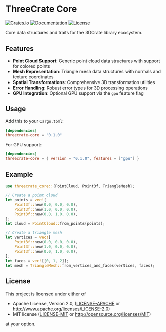 # ThreeCrate Core

[![Crates.io](https://img.shields.io/crates/v/threecrate-core.svg)](https://crates.io/crates/threecrate-core)
[![Documentation](https://docs.rs/threecrate-core/badge.svg)](https://docs.rs/threecrate-core)
[![License](https://img.shields.io/badge/license-MIT%20OR%20Apache--2.0-blue.svg)](https://github.com/rajgandhi1/3DCrate#license)

Core data structures and traits for the 3DCrate library ecosystem.

## Features

- **Point Cloud Support**: Generic point cloud data structures with support for colored points
- **Mesh Representation**: Triangle mesh data structures with normals and texture coordinates
- **Spatial Transformations**: Comprehensive 3D transformation utilities
- **Error Handling**: Robust error types for 3D processing operations
- **GPU Integration**: Optional GPU support via the `gpu` feature flag

## Usage

Add this to your `Cargo.toml`:

```toml
[dependencies]
threecrate-core = "0.1.0"
```

For GPU support:

```toml
[dependencies]
threecrate-core = { version = "0.1.0", features = ["gpu"] }
```

## Example

```rust
use threecrate_core::{PointCloud, Point3f, TriangleMesh};

// Create a point cloud
let points = vec![
    Point3f::new(0.0, 0.0, 0.0),
    Point3f::new(1.0, 0.0, 0.0),
    Point3f::new(0.0, 1.0, 0.0),
];
let cloud = PointCloud::from_points(points);

// Create a triangle mesh
let vertices = vec![
    Point3f::new(0.0, 0.0, 0.0),
    Point3f::new(1.0, 0.0, 0.0),
    Point3f::new(0.0, 1.0, 0.0),
];
let faces = vec![[0, 1, 2]];
let mesh = TriangleMesh::from_vertices_and_faces(vertices, faces);
```

## License

This project is licensed under either of

- Apache License, Version 2.0, ([LICENSE-APACHE](LICENSE-APACHE) or http://www.apache.org/licenses/LICENSE-2.0)
- MIT license ([LICENSE-MIT](LICENSE-MIT) or http://opensource.org/licenses/MIT)

at your option. 